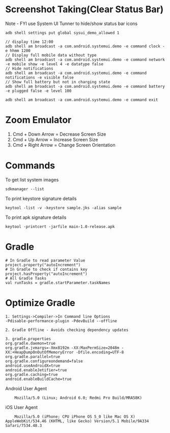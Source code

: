 # Screenshot Taking(Clear Status Bar)
Note - FYI use System UI Tunner to hide/show status bar icons
```
adb shell settings put global sysui_demo_allowed 1

// display time 12:00
adb shell am broadcast -a com.android.systemui.demo -e command clock -e hhmm 1200
// Display full mobile data without type
adb shell am broadcast -a com.android.systemui.demo -e command network -e mobile show -e level 4 -e datatype false
// Hide notifications
adb shell am broadcast -a com.android.systemui.demo -e command notifications -e visible false
// Show full battery but not in charging state
adb shell am broadcast -a com.android.systemui.demo -e command battery -e plugged false -e level 100

adb shell am broadcast -a com.android.systemui.demo -e command exit
```

# Zoom Emulator
1. Cmd + Down Arrow = Decrease Screen Size
2. Cmd + Up Arrow = Increase Screen Size
3. Cmd + Right Arrow = Change Screen Orientation

# Commands
To get list system images
```
sdkmanager --list
```

To print keystore signature details
```
keytool -list -v -keystore sample.jks -alias sample
```

To print apk signature details
```
keytool -printcert -jarfile main-1.0-release.apk
```

# Gradle
```
# In Gradle to read parameter Value
project.property("autoIncrement")
# In Gradle to check if contains key
project.hasProperty("autoIncrement")
# All Gradle Tasks 
val runTasks = gradle.startParameter.taskNames
```

# Optimize Gradle
```
1. Settings->Compiler->In Command line Options
-Pdisable-performance-plugin -PdevBuild --offline

2. Gradle Offline - Avoids checking dependency updates

3. gradle.properties
org.gradle.daemon=true
org.gradle.jvmargs=-Xmx8192m -XX:MaxPermSize=2048m -XX:+HeapDumpOnOutOfMemoryError -Dfile.encoding=UTF-8
org.gradle.parallel=true
org.gradle.configureondemand=false
android.useAndroidX=true
android.enableJetifier=true
org.gradle.caching=true
android.enableBuildCache=true
```

    
Android User Agent
```
    Mozilla/5.0 (Linux; Android 6.0; Redmi Pro Build/MRA58K)
```

iOS User Agent
```
    Mozilla/5.0 (iPhone; CPU iPhone OS 5_0 like Mac OS X) AppleWebKit/534.46 (KHTML, like Gecko) Version/5.1 Mobile/9A334 Safari/7534.48.3
```

